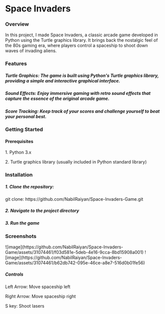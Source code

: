 <h1>Space Invaders</h1>

<h3>Overview</h3>
<p>In this project, I made Space Invaders, a classic arcade game developed in Python using the Turtle graphics library. It brings back the nostalgic feel of the 80s gaming era, where players control a spaceship to shoot down waves of invading aliens.</p>

<h3>Features</h3>
<h5>Turtle Graphics: The game is built using Python's Turtle graphics library, providing a simple and interactive graphical interface.</h5>
<h5>Sound Effects: Enjoy immersive gaming with retro sound effects that capture the essence of the original arcade game.</h5>
<h5>Score Tracking: Keep track of your scores and challenge yourself to beat your personal best.</h5>

<h3>Getting Started</h3>
<h4>Prerequisites</h4>
<p>1. Python 3.x</p>
<p>2. Turtle graphics library (usually included in Python standard library)</p>


<h3>Installation</h3>
<h5>1. Clone the repository:</h5>
<p>git clone: https://github.com/NabilRaiyan/Space-Invaders-Game.git</p>
<h5>2. Navigate to the project directory</h5>
<h5>3. Run the game</h5>


<h3>Screenshots</h3>
![image](https://github.com/NabilRaiyan/Space-Invaders-Game/assets/31074461/f03d581e-5deb-4e16-9cca-8bd15908a001)
![image](https://github.com/NabilRaiyan/Space-Invaders-Game/assets/31074461/b62db742-095e-46ce-a8e7-516d0b01fe56)



<h5>Controls</h5>
<p>Left Arrow: Move spaceship left</p>
<p>Right Arrow: Move spaceship right</p>
<p>S key: Shoot lasers</p>
